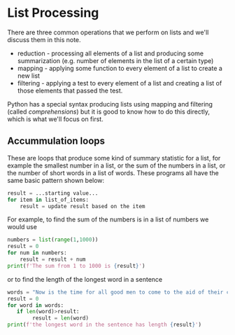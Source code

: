 # List Processing

There are three common operations that we perform on lists and we'll discuss them in this note.
* reduction - processing all elements of a list and producing some summarization (e.g. number of elements in the list of a certain type)
* mapping - applying some function to every element of a list to create a new list
* filtering - applying a test to every element of a list and creating a list of those elements that passed the test.

Python has a special syntax producing lists using mapping and filtering (called *comprehensions*) but it is good to know
how to do this directly, which is what we'll focus on first.

## Accummulation loops
These are loops that produce some kind of summary statistic for a list, for example the smallest number in a list, or the sum of the numbers in a list, or the number of short words in a list of words.
These programs all have the same basic pattern shown below:
``` python
result = ...starting value...
for item in list_of_items:
    result = update result based on the item
```
For example, to find the sum of the numbers is in a list of numbers we would use
``` python
numbers = list(range(1,1000))
result = 0
for num in numbers:
    result = result + num
print(f'The sum from 1 to 1000 is {result}')
```
or to find the length of the longest word in a sentence
``` python
words = "Now is the time for all good men to come to the aid of their country"
result = 0
for word in words:
   if len(word)>result:
        result = len(word)
print(f'the longest word in the sentence has length {result}')
```
